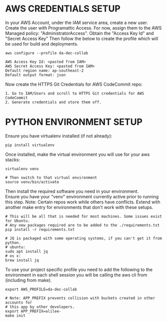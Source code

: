# AWS CREDENTIALS SETUP

In your AWS Account, under the IAM service area, create a new user.
Create the user with Programattic Access.  For now, assign them to the AWS
Managed policy: "AdministratorAccess".
Obtain the "Access Key Id" and "Secret Access Key"
Then follow the below to create the profile which will be used for build and
deployments.
```aidl
aws configure --profile da-dec-collab

AWS Access Key Id: <pasted from IAM>
AWS Secret Access Key: <pasted from IAM>
Default region name: ap-southeast-2
Default output format: json
```
Now create the HTTPS Git Credentials for AWS CodeCommit repo:
```aidl
1. Go to IAM/Users and scroll to HTTPS Git credentials for AWS CodeCommit
2. Generate credentials and store them off.
```

# PYTHON ENVIRONMENT SETUP

Ensure you have virtualenv installed (if not already):
```aidl
pip install virtualenv
```
Once installed, make the virtual environment you will use for your aws stacks:
```aidl
virtualenv venv

# Then switch to that virtual environment
source venv/bin/activate
```

Then install the required software you need in your environment.  
Ensure you have your "venv" environment currently active prior to running this
step.
Note: Certain repos work while others have conflicts.  Extend with another make
entry for environments that don't work with these setups.
```aidl
# This will be all that is needed for most machines. Some issues exist for Ubuntu.
# Any new packages required are to be added to the ./requirements.txt  
pip install -r requirements.txt

# JQ is packaged with some operating systems, if you can't get it from python.
# ubuntu:
sudo apt install jq
# os x:
brew install jq
```

To use your project specific profile you need to add the following to the
environment in each shell session you will be calling the aws cli from
(including from make).
```aidl
export AWS_PROFILE=da-dec-collab

# Note: APP_PREFIX prevents collision with buckets created in other accounts for
# this app by other developers.
export APP_PREFIX=alilee-
make init
```
